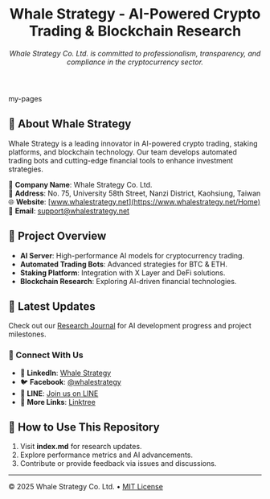 <header>

# Whale Strategy - AI-Powered Crypto Trading & Blockchain Research

_Whale Strategy Co. Ltd. is committed to professionalism, transparency, and compliance in the cryptocurrency sector._

</header>

my-pages
## 🌊 About Whale Strategy

Whale Strategy is a leading innovator in AI-powered crypto trading, staking platforms, and blockchain technology. Our team develops automated trading bots and cutting-edge financial tools to enhance investment strategies.

📍 **Company Name**: Whale Strategy Co. Ltd.  
📍 **Address**: No. 75, University 58th Street, Nanzi District, Kaohsiung, Taiwan  
🌐 **Website**: [www.whalestrategy.net](https://www.whalestrategy.net/Home)  
📧 **Email**: support@whalestrategy.net  

## 🚀 Project Overview

- **AI Server**: High-performance AI models for cryptocurrency trading.
- **Automated Trading Bots**: Advanced strategies for BTC & ETH.
- **Staking Platform**: Integration with X Layer and DeFi solutions.
- **Blockchain Research**: Exploring AI-driven financial technologies.

## 📌 Latest Updates

Check out our [Research Journal](./index.md) for AI development progress and project milestones.

### 🔗 Connect With Us

- 💼 **LinkedIn**: [Whale Strategy](https://www.linkedin.com/company/whale-strategy-co-ltd/posts/?feedView=all)
- 🐦 **Facebook**: [@whalestrategy](https://www.facebook.com/whalestrategy)
- 💬 **LINE**: [Join us on LINE](https://line.me/R/ti/p/@w._.s)
- 🔗 **More Links**: [Linktree](https://linktr.ee/WHALESTRATEGY)

## 🔧 How to Use This Repository

1. Visit **index.md** for research updates.
2. Explore performance metrics and AI advancements.
3. Contribute or provide feedback via issues and discussions.

---

&copy; 2025 Whale Strategy Co. Ltd. &bull; [MIT License](https://gh.io/mit)
